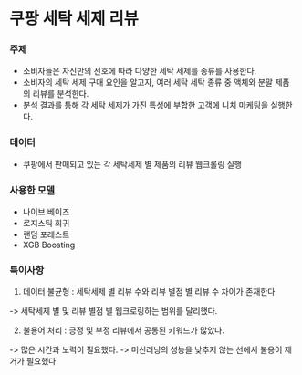 # 쿠팡 세탁 세제 리뷰

### 주제
* 소비자들은 자신만의 선호에 따라 다양한 세탁 세제를 종류를 사용한다.
* 소비자의 세탁 세제 구매 요인을 알고자, 여러 세탁 세탁 종류 중 액체와 분말 제품의 리뷰를 분석한다.
* 분석 결과를 통해 각 세탁 세제가 가진 특성에 부합한 고객에 니치 마케팅을 실행한다.

### 데이터
* 쿠팡에서 판매되고 있는 각 세탁세제 별 제품의 리뷰 웹크롤링 실행

### 사용한 모델
* 나이브 베이즈
* 로지스틱 회귀
* 랜덤 포레스트
* XGB Boosting

### 특이사항
1. 데이터 불균형 : 세탁세제 별 리뷰 수와 리뷰 별점 별 리뷰 수 차이가 존재한다


-> 세탁세제 별 및 리뷰 별점 별 웹크로링하는 범위를 달리했다.

2. 불용어 처리 : 긍정 및 부정 리뷰에서 공통된 키워드가 많았다.


-> 많은 시간과 노력이 필요했다.
-> 머신러닝의 성능을 낮추지 않는 선에서 불용어 제거가 필요했다
